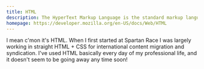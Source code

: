 ```yaml
---
title: HTML
description: The HyperText Markup Language is the standard markup language for documents designed to be displayed in a web browser.
homepage: https://developer.mozilla.org/en-US/docs/Web/HTML
---
```


I mean c'mon it's HTML. When I first started at Spartan Race I was largely working in straight HTML + CSS for international content migration and syndication. I've used HTML basically every day of my professional life, and it doesn't seem to be going away any time soon!
